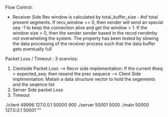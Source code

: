 Flow Control: 
- Receiver Side Rev window is calculated by total_buffer_size - #of total present segments. If recv_window == 0, then sender will send an special seq -1 to keep the connection alive and get the window > 1. If the window size > 0, then the sender sender based in the recvd rwndmby not overwhelimg the system.
The property has been tested by slowing the data processing of the receiver process such that the data  buffer gets eventually full

Packet Loss / Timeout : 
3 scenrios:
1. Cientside Packet Loss
    --> Recvr side implementation: If the current #seq > expected_seq: then resend the prec sequece
    --> Client Side implimentation: 
    Matain a data structure vector to hold the segements and the seqence list
2. Server Side packet Loss
3. Timeout


 ./client 49996 127.0.0.1 50000 900
 ./server 50001 5000
 ./main 50000 127.0.0.1 50001 ""
